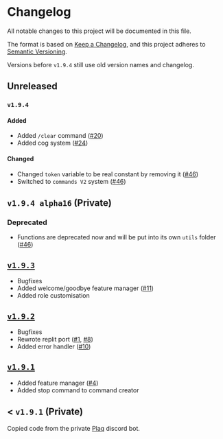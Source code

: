 # Changelog

All notable changes to this project will be documented in this file.

The format is based on [Keep a Changelog](https://keepachangelog.com/en/1.0.0/),
and this project adheres to [Semantic Versioning](https://semver.org/spec/v2.0.0.html).

Versions before `v1.9.4` still use old version names and changelog.

## Unreleased
### `v1.9.4`
#### Added
- Added `/clear` command ([#20](https://github.com/ElBe-Development/discord.py-bot-template/issues/20))
- Added cog system ([#24](https://github.com/ElBe-Development/discord.py-bot-template/issues/24))

#### Changed
- Changed `token` variable to be real constant by removing it ([#46](https://github.com/ElBe-Development/discord.py-bot-template/issues/46))
- Switched to `commands V2` system ([#46](https://github.com/ElBe-Development/discord.py-bot-template/issues/46))

## `v1.9.4 alpha16` (Private)
### Deprecated
- Functions are deprecated now and will be put into its own `utils` folder ([#46](https://github.com/ElBe-Development/discord.py-bot-template/issues/46))

## [`v1.9.3`](https://github.com/ElBe-Development/discord.py-bot-template/releases/tag/v1.9.3-final)
- Bugfixes
- Added welcome/goodbye feature manager ([#11](https://github.com/ElBe-Development/discord.py-bot-template/issues/11))
- Added role customisation

## [`v1.9.2`](https://github.com/ElBe-Development/discord.py-bot-template/releases/tag/v0.1.9.2-final)
- Bugfixes
- Rewrote replit port ([#1](https://github.com/ElBe-Development/discord.py-bot-template/issues/1), [#8](https://github.com/ElBe-Development/discord.py-bot-template/issues/8))
- Added error handler ([#10](https://github.com/ElBe-Development/discord.py-bot-template/issues/10))

## [`v1.9.1`](https://github.com/ElBe-Development/discord.py-bot-template/releases/tag/v0.1.9.1-final)
- Added feature manager ([#4](https://github.com/ElBe-Development/discord.py-bot-template/issues/4))
- Added stop command to command creator

## < `v1.9.1` (Private)
Copied code from the private [Plaq](https://skyflamme.de) discord bot.
